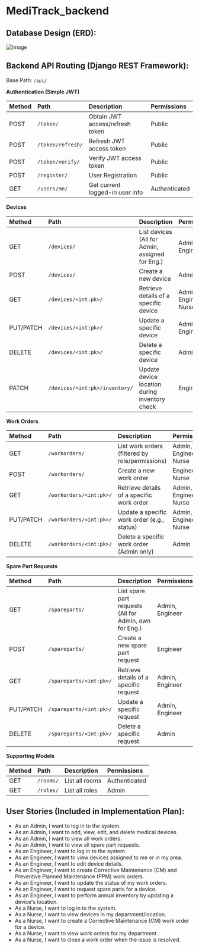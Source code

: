 # MediTrack_backend

## Database Design (ERD):

![image](https://github.com/user-attachments/assets/3cc93460-5461-4126-baca-de419817748a)

## Backend API Routing (Django REST Framework):

Base Path: `/api/`

**Authentication (Simple JWT)**

| Method | Path                 | Description                       | Permissions      |
| :----- | :------------------- | :-------------------------------- | :--------------- |
| POST   | `/token/`            | Obtain JWT access/refresh token   | Public           |
| POST   | `/token/refresh/`    | Refresh JWT access token          | Public           |
| POST   | `/token/verify/`     | Verify JWT access token           | Public           |
| POST   | `/register/`         | User Registration                 | Public           |
| GET    | `/users/me/`         | Get current logged-in user info   | Authenticated    |

**Devices**

| Method      | Path                      | Description                                       | Permissions              |
| :---------- | :------------------------ | :------------------------------------------------ | :----------------------- |
| GET         | `/devices/`               | List devices (All for Admin, assigned for Eng.)   | Admin, Engineer          |
| POST        | `/devices/`               | Create a new device                               | Admin                    |
| GET         | `/devices/<int:pk>/`      | Retrieve details of a specific device             | Admin, Engineer, Nurse   |
| PUT/PATCH   | `/devices/<int:pk>/`      | Update a specific device                          | Admin, Engineer          |
| DELETE      | `/devices/<int:pk>/`      | Delete a specific device                          | Admin                    |
| PATCH       | `/devices/<int:pk>/inventory/` | Update device location during inventory check     | Engineer                 |

**Work Orders**

| Method      | Path                      | Description                                       | Permissions              |
| :---------- | :------------------------ | :------------------------------------------------ | :----------------------- |
| GET         | `/workorders/`            | List work orders (filtered by role/permissions)   | Admin, Engineer, Nurse   |
| POST        | `/workorders/`            | Create a new work order                           | Engineer, Nurse          |
| GET         | `/workorders/<int:pk>/`   | Retrieve details of a specific work order         | Admin, Engineer, Nurse   |
| PUT/PATCH   | `/workorders/<int:pk>/`   | Update a specific work order (e.g., status)       | Admin, Engineer, Nurse   |
| DELETE      | `/workorders/<int:pk>/`   | Delete a specific work order (Admin only)         | Admin                    |

**Spare Part Requests**

| Method      | Path                      | Description                                       | Permissions              |
| :---------- | :------------------------ | :------------------------------------------------ | :----------------------- |
| GET         | `/spareparts/`            | List spare part requests (All for Admin, own for Eng.) | Admin, Engineer          |
| POST        | `/spareparts/`            | Create a new spare part request                   | Engineer                 |
| GET         | `/spareparts/<int:pk>/`   | Retrieve details of a specific request            | Admin, Engineer          |
| PUT/PATCH   | `/spareparts/<int:pk>/`   | Update a specific request                         | Admin, Engineer          |
| DELETE      | `/spareparts/<int:pk>/`   | Delete a specific request                         | Admin                    |

**Supporting Models**

| Method | Path             | Description         | Permissions   |
| :----- | :--------------- | :------------------ | :------------ |
| GET    | `/rooms/`        | List all rooms      | Authenticated |
| GET    | `/roles/`        | List all roles      | Admin         |


## User Stories (Included in Implementation Plan):
- As an Admin, I want to log in to the system.
- As an Admin, I want to add, view, edit, and delete medical devices.
- As an Admin, I want to view all work orders.
- As an Admin, I want to view all spare part requests.
- As an Engineer, I want to log in to the system.
- As an Engineer, I want to view devices assigned to me or in my area.
- As an Engineer, I want to edit device details.
- As an Engineer, I want to create Corrective Maintenance (CM) and Preventive Planned Maintenance (PPM) work orders.
- As an Engineer, I want to update the status of my work orders.
- As an Engineer, I want to request spare parts for a device.
- As an Engineer, I want to perform annual inventory by updating a device's location.
- As a Nurse, I want to log in to the system.
- As a Nurse, I want to view devices in my department/location.
- As a Nurse, I want to create a Corrective Maintenance (CM) work order for a device.
- As a Nurse, I want to view work orders for my department.
- As a Nurse, I want to close a work order when the issue is resolved.
